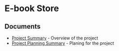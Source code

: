 # E-book Store

## Documents
* [Project Summary](./project_summary.md) - Overview of the project
* [Project Planning Summary](./project_planning_summary.md) - Planing for the project
